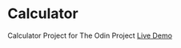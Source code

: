 # Calculator
Calculator Project for The Odin Project
[Live Demo](https://fkay12.github.io/Calculator/)
